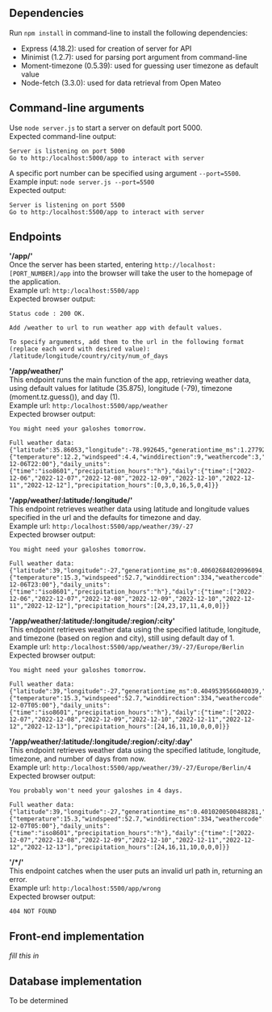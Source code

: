 ## Dependencies
Run ```npm install``` in command-line to install the following dependencies:
- Express (4.18.2): used for creation of server for API
- Minimist (1.2.7): used for parsing port argument from command-line
- Moment-timezone (0.5.39): used for guessing user timezone as default value
- Node-fetch (3.3.0): used for data retrieval from Open Mateo

## Command-line arguments
Use ```node server.js``` to start a server on default port 5000.\
Expected command-line output:
```
Server is listening on port 5000 
Go to http:/localhost:5000/app to interact with server
```

A specific port number can be specified using argument ```--port=5500```.\
Example input: ```node server.js --port=5500```\
Expected output:
```
Server is listening on port 5500
Go to http:/localhost:5500/app to interact with server
```

## Endpoints
**'/app/'**\
Once the server has been started, entering ```http://localhost:[PORT_NUMBER]/app``` into the browser will take the user to the homepage of the application.\
Example url: ```http:/localhost:5500/app```\
Expected browser output:
```
Status code : 200 OK.

Add /weather to url to run weather app with default values.

To specify arguments, add them to the url in the following format (replace each word with desired value): /latitude/longitude/country/city/num_of_days
```

**'/app/weather/'**\
This endpoint runs the main function of the app, retrieving weather data, using default values for latitude (35.875), longitude (-79), timezone (moment.tz.guess()),
and day (1).\
Example url: ```http:/localhost:5500/app/weather```\
Expected browser output:
```
You might need your galoshes tomorrow.

Full weather data:
{"latitude":35.86053,"longitude":-78.992645,"generationtime_ms":1.277923583984375,"utc_offset_seconds":-18000,"timezone":"America/New_York","timezone_abbreviation":"EST","elevation":99,"current_weather":{"temperature":12.2,"windspeed":4.4,"winddirection":9,"weathercode":3,"time":"2022-12-06T22:00"},"daily_units":{"time":"iso8601","precipitation_hours":"h"},"daily":{"time":["2022-12-06","2022-12-07","2022-12-08","2022-12-09","2022-12-10","2022-12-11","2022-12-12"],"precipitation_hours":[0,3,0,16,5,0,4]}}
```

**'/app/weather/:latitude/:longitude/'**\
This endpoint retrieves weather data using latitude and longitude values specified in the url and the defaults for timezone and day.\
Example url: ```http:/localhost:5500/app/weather/39/-27```\
Expected browser output:
```
You might need your galoshes tomorrow.

Full weather data:
{"latitude":39,"longitude":-27,"generationtime_ms":0.40602684020996094,"utc_offset_seconds":-18000,"timezone":"America/New_York","timezone_abbreviation":"EST","elevation":0,"current_weather":{"temperature":15.3,"windspeed":52.7,"winddirection":334,"weathercode":2,"time":"2022-12-06T23:00"},"daily_units":{"time":"iso8601","precipitation_hours":"h"},"daily":{"time":["2022-12-06","2022-12-07","2022-12-08","2022-12-09","2022-12-10","2022-12-11","2022-12-12"],"precipitation_hours":[24,23,17,11,4,0,0]}}
```

**'/app/weather/:latitude/:longitude/:region/:city'**\
This endpoint retrieves weather data using the specified latitude, longitude, and timezone (based on region and city), still using default day of 1.\
Example url: ```http:/localhost:5500/app/weather/39/-27/Europe/Berlin```\
Expected browser output:
```
You might need your galoshes tomorrow.

Full weather data:
{"latitude":39,"longitude":-27,"generationtime_ms":0.4049539566040039,"utc_offset_seconds":3600,"timezone":"Europe/Berlin","timezone_abbreviation":"CET","elevation":0,"current_weather":{"temperature":15.3,"windspeed":52.7,"winddirection":334,"weathercode":2,"time":"2022-12-07T05:00"},"daily_units":{"time":"iso8601","precipitation_hours":"h"},"daily":{"time":["2022-12-07","2022-12-08","2022-12-09","2022-12-10","2022-12-11","2022-12-12","2022-12-13"],"precipitation_hours":[24,16,11,10,0,0,0]}}
```

**'/app/weather/:latitude/:longitude/:region/:city/:day'**\
This endpoint retrieves weather data using the specified latitude, longitude, timezone, and number of days from now.\
Example url: ```http:/localhost:5500/app/weather/39/-27/Europe/Berlin/4```\
Expected browser output:
```
You probably won't need your galoshes in 4 days.

Full weather data:
{"latitude":39,"longitude":-27,"generationtime_ms":0.4010200500488281,"utc_offset_seconds":3600,"timezone":"Europe/Berlin","timezone_abbreviation":"CET","elevation":0,"current_weather":{"temperature":15.3,"windspeed":52.7,"winddirection":334,"weathercode":2,"time":"2022-12-07T05:00"},"daily_units":{"time":"iso8601","precipitation_hours":"h"},"daily":{"time":["2022-12-07","2022-12-08","2022-12-09","2022-12-10","2022-12-11","2022-12-12","2022-12-13"],"precipitation_hours":[24,16,11,10,0,0,0]}}
```

**'/\*/'**\
This endpoint catches when the user puts an invalid url path in, returning an error.\
Example url: ```http:/localhost:5500/app/wrong```\
Expected browser output:
```
404 NOT FOUND
```

## Front-end implementation
*fill this in*

## Database implementation
To be determined
